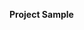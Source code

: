 **Project Sample**

[comment]: <> ([![Build status]&#40;https://ci.appveyor.com/api/projects/status/aqneeyaaekudt4i7?svg=true&#41;]&#40;https://ci.appveyor.com/project/aov4in/testmode&#41;)
